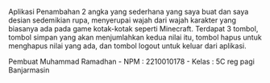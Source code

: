 Aplikasi Penambahan 2 angka yang sederhana yang saya buat dan saya desian sedemikian rupa, menyerupai wajah dari wajah karakter yang biasanya ada pada game kotak-kotak seperti Minecraft. Terdapat 3 tombol, tombol simpan yang akan menjumlahkan kedua nilai itu, tombol hapus untuk menghapus nilai yang ada, dan tombol logout untuk keluar dari aplikasi.

Pembuat
Muhammad Ramadhan - NPM : 2210010178 - Kelas : 5C reg pagi Banjarmasin

